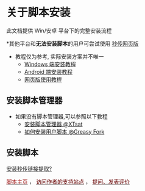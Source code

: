 # 关于脚本安装

此文档提供 Win/安卓 平台下的完整安装流程

\*其他平台和**无法安装脚本**的用户可尝试使用 [秒传网页版](https://rapidacg.gmgard.moe/)

- 教程仅为参考, 实际安装方案并不唯一
  - [Windows 端安装教程](Windows.md)
  - [Android 端安装教程](Android.md)
  - [网页版使用教程](Web.md)

## 安装脚本管理器

- 如果没有脚本管理器,可以参照以下教程
  - [安装脚本管理器 @XTsat](https://xtsat.github.io/Browser-Guide/Extensions/recommend/Script%20Manager/Install%20Manager.html)
  - [如何安装用户脚本 @Greasy Fork](https://greasyfork.org/zh-CN/help/installing-user-scripts)

## 安装脚本

<a></a>
<!-- Greasy Fork 样式安装脚本 -->
<div id="install-area">
    <a class="install-link" data-script-name="秒传链接提取" data-script-namespace="moe.cangku.mengzonefire" href="https://greasyfork.org/scripts/424574-%E7%A7%92%E4%BC%A0%E9%93%BE%E6%8E%A5%E6%8F%90%E5%8F%96/code/%E7%A7%92%E4%BC%A0%E9%93%BE%E6%8E%A5%E6%8F%90%E5%8F%96.user.js">安装秒传链接提取</a><a class="install-help-link" title="如何安装" rel="nofollow" href="/rapid-upload-userscript-doc/document/install/About.html">?</a>
</div>

<a rel="nofollow" href="https://greasyfork.org/zh-CN/scripts/424574-%E7%A7%92%E4%BC%A0%E9%93%BE%E6%8E%A5%E6%8F%90%E5%8F%96" target="_blank"><span style="color: #a42121;">脚本主页</span></a>
，
<a rel="nofollow" href="https://github.com/mengzonefire/rapid-upload-userscript/issues" target="_blank"><span style="color: #670000;">访问作者的支持站点</span></a>
，
<a rel="nofollow" href="https://greasyfork.org/zh-CN/scripts/424574-%E7%A7%92%E4%BC%A0%E9%93%BE%E6%8E%A5%E6%8F%90%E5%8F%96/feedback#post-discussion"><span style="color: #670000;">提问、发表评价</span></a>


<!-- 油小猴 样式安装脚本 -->
<!--
<div data-v-0d120fa7="" class="install-box"><a data-v-0d120fa7="" href="https://greasyfork.org/scripts/424574-%E7%A7%92%E4%BC%A0%E9%93%BE%E6%8E%A5%E6%8F%90%E5%8F%96/code/%E7%A7%92%E4%BC%A0%E9%93%BE%E6%8E%A5%E6%8F%90%E5%8F%96.user.js" class="install-link no-dark-mode umami--click--button-install">安装网盘直链下载助手</a> <a data-v-0d120fa7="" title="如何安装" target="_blank" href="/rapid-upload-userscript-doc/document/install/About.html" class="install-help-link no-dark-mode">?</a></div> -->

<!-- [![rapidupload-userscript](https://img.shields.io/badge/%E5%AE%89%E8%A3%85%20%E7%A7%92%E4%BC%A0%E9%93%BE%E6%8E%A5%E6%8F%90%E5%8F%96-005200?style=for-the-badge&logo=tampermonkey)](https://greasyfork.org/scripts/424574-%E7%A7%92%E4%BC%A0%E9%93%BE%E6%8E%A5%E6%8F%90%E5%8F%96/code/%E7%A7%92%E4%BC%A0%E9%93%BE%E6%8E%A5%E6%8F%90%E5%8F%96.user.js) -->
<!-- [![rapid-upload-userscript](https://img.shields.io/badge/GitHub-%E5%AE%89%E8%A3%85%20%E7%A7%92%E4%BC%A0%E9%93%BE%E6%8E%A5%E6%8F%90%E5%8F%96-24292f?style=for-the-badge&logo=github)](https://github.com/mengzonefire/rapid-upload-userscript/raw/main/dist/%E7%A7%92%E4%BC%A0%E8%BF%9E%E6%8E%A5%E6%8F%90%E5%8F%96.user.js) -->
